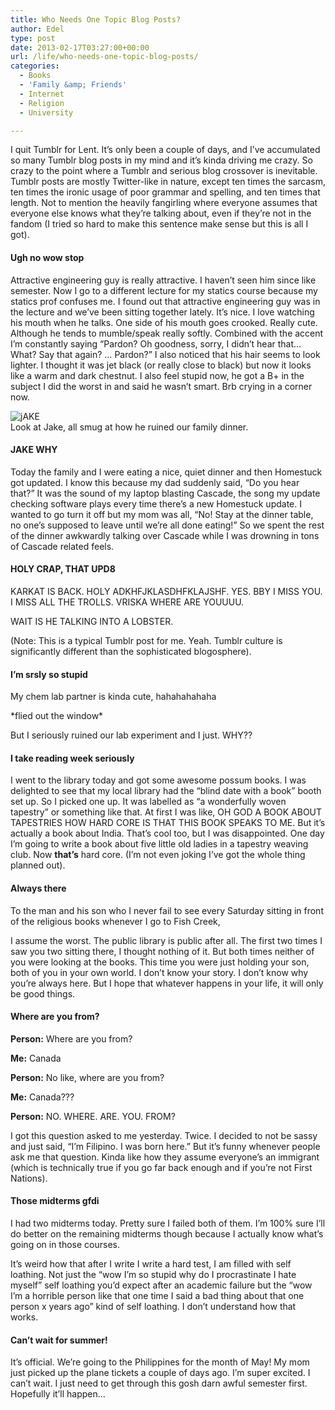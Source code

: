 ```yaml
---
title: Who Needs One Topic Blog Posts?
author: Edel
type: post
date: 2013-02-17T03:27:00+00:00
url: /life/who-needs-one-topic-blog-posts/
categories:
  - Books
  - 'Family &amp; Friends'
  - Internet
  - Religion
  - University

---
```

I quit Tumblr for Lent. It&#8217;s only been a couple of days, and I&#8217;ve accumulated so many Tumblr blog posts in my mind and it&#8217;s kinda driving me crazy. So crazy to the point where a Tumblr and serious blog crossover is inevitable. Tumblr posts are mostly Twitter-like in nature, except ten times the sarcasm, ten times the ironic usage of poor grammar and spelling, and ten times that length. Not to mention the heavily fangirling where everyone assumes that everyone else knows what they&#8217;re talking about, even if they&#8217;re not in the fandom (I tried so hard to make this sentence make sense but this is all I got).

#### Ugh no wow stop

Attractive engineering guy is really attractive. I haven&#8217;t seen him since like semester. Now I go to a different lecture for my statics course because my statics prof confuses me. I found out that attractive engineering guy was in the lecture and we&#8217;ve been sitting together lately. It&#8217;s nice. I love watching his mouth when he talks. One side of his mouth goes crooked. Really cute. Although he tends to mumble/speak really softly. Combined with the accent I&#8217;m constantly saying &#8220;Pardon? Oh goodness, sorry, I didn&#8217;t hear that&#8230; What? Say that again? &#8230; Pardon?&#8221; I also noticed that his hair seems to look lighter. I thought it was jet black (or really close to black) but now it looks like a warm and dark chestnut. I also feel stupid now, he got a B+ in the subject I did the worst in and said he wasn&#8217;t smart. Brb crying in a corner now.

<div class="alignleft">
  <div class="picture">
    <img src="http://i.mazohyst.org/broken/images/MSPA%20Notify%20-%20Jake%20u%20smug%20little%20bastard.png" alt="jAKE" /><br />Look at Jake, all smug at how he ruined our family dinner.
  </div>
</div>

#### JAKE WHY

Today the family and I were eating a nice, quiet dinner and then Homestuck got updated. I know this because my dad suddenly said, &#8220;Do you hear that?&#8221; It was the sound of my laptop blasting Cascade, the song my update checking software plays every time there&#8217;s a new Homestuck update. I wanted to go turn it off but my mom was all, &#8220;No! Stay at the dinner table, no one&#8217;s supposed to leave until we&#8217;re all done eating!&#8221; So we spent the rest of the dinner awkwardly talking over Cascade while I was drowning in tons of Cascade related feels.

#### HOLY CRAP, THAT UPD8

KARKAT IS BACK. HOLY ADKHFJKLASDHFKLAJSHF. YES. BBY I MISS YOU. I MISS ALL THE TROLLS. VRISKA WHERE ARE YOUUUU.

WAIT IS HE TALKING INTO A LOBSTER.

(Note: This is a typical Tumblr post for me. Yeah. Tumblr culture is significantly different than the sophisticated blogosphere).

#### I&#8217;m srsly so stupid

My chem lab partner is kinda cute, hahahahahaha
  
\*flied out the window\*
  
But I seriously ruined our lab experiment and I just. WHY??

#### I take reading week seriously

I went to the library today and got some awesome possum books. I was delighted to see that my local library had the &#8220;blind date with a book&#8221; booth set up. So I picked one up. It was labelled as &#8220;a wonderfully woven tapestry&#8221; or something like that. At first I was like, OH GOD A BOOK ABOUT TAPESTRIES HOW HARD CORE IS THAT THIS BOOK SPEAKS TO ME. But it&#8217;s actually a book about India. That&#8217;s cool too, but I was disappointed. One day I&#8217;m going to write a book about five little old ladies in a tapestry weaving club. Now **that&#8217;s** hard core. (I&#8217;m not even joking I&#8217;ve got the whole thing planned out).

#### Always there

To the man and his son who I never fail to see every Saturday sitting in front of the religious books whenever I go to Fish Creek,

I assume the worst. The public library is public after all. The first two times I saw you two sitting there, I thought nothing of it. But both times neither of you were looking at the books. This time you were just holding your son, both of you in your own world. I don&#8217;t know your story. I don&#8217;t know why you&#8217;re always here. But I hope that whatever happens in your life, it will only be good things.

#### Where are you from?

**Person:** Where are you from?
  
**Me:** Canada
  
**Person:** No like, where are you from?
  
**Me:** Canada???
  
**Person:** NO. WHERE. ARE. YOU. FROM?

I got this question asked to me yesterday. Twice. I decided to not be sassy and just said, &#8220;I&#8217;m Filipino. I was born here.&#8221; But it&#8217;s funny whenever people ask me that question. Kinda like how they assume everyone&#8217;s an immigrant (which is technically true if you go far back enough and if you&#8217;re not First Nations).

#### Those midterms gfdi

I had two midterms today. Pretty sure I failed both of them. I&#8217;m 100% sure I&#8217;ll do better on the remaining midterms though because I actually know what&#8217;s going on in those courses.

It&#8217;s weird how that after I write I write a hard test, I am filled with self loathing. Not just the &#8220;wow I&#8217;m so stupid why do I procrastinate I hate myself&#8221; self loathing you&#8217;d expect after an academic failure but the &#8220;wow I&#8217;m a horrible person like that one time I said a bad thing about that one person x years ago&#8221; kind of self loathing. I don&#8217;t understand how that works.

#### Can&#8217;t wait for summer!

It&#8217;s official. We&#8217;re going to the Philippines for the month of May! My mom just picked up the plane tickets a couple of days ago. I&#8217;m super excited. I can&#8217;t wait. I just need to get through this gosh darn awful semester first. Hopefully it&#8217;ll happen&#8230;

<ol class="footnote">
</ol>